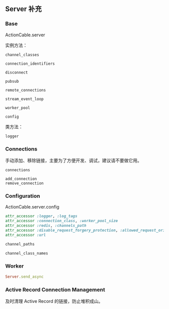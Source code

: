 ## Server 补充

### Base

ActionCable.server

实例方法：

```
channel_classes

connection_identifiers

disconnect

pubsub

remote_connections

stream_event_loop

worker_pool
```

```
config
```

类方法：

```
logger
```

### Connections

手动添加、移除链接，主要为了方便开发、调试，建议请不要做它用。

```
connections

add_connection
remove_connection
```

### Configuration

ActionCable.server.config

```ruby
attr_accessor :logger, :log_tags
attr_accessor :connection_class, :worker_pool_size
attr_accessor :redis, :channels_path
attr_accessor :disable_request_forgery_protection, :allowed_request_origins
attr_accessor :url

channel_paths

channel_class_names
```

### Worker

```ruby
Server.send_async
```

### Active Record Connection Management

及时清理 Active Record 的链接，防止堆积成山。

